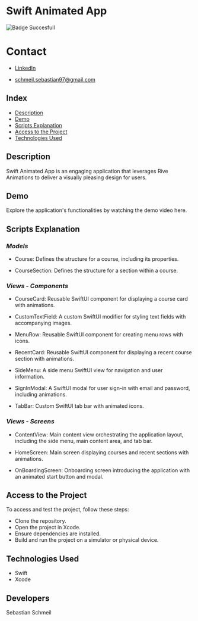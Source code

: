 # **Swift Animated App**

![Badge Succesfull](https://img.shields.io/badge/STATUS-FINALIZED-green)

# Contact
* [LinkedIn](https://www.linkedin.com/in/sebastian-schmeil/)

* schmeil.sebastian97@gmail.com

## Index
- [Description](#description)
- [Demo](#demo)
- [Scripts Explanation](#scripts-explanation)
- [Access to the Project](#access-to-the-project)
- [Technologies Used](#technologies-used) 

## Description
Swift Animated App is an engaging application that leverages Rive Animations to deliver a visually pleasing design for users.

## Demo
Explore the application's functionalities by watching the demo video here.

## Scripts Explanation
### ***Models***
* Course: Defines the structure for a course, including its properties.
  
* CourseSection: Defines the structure for a section within a course.

### ***Views - Components***
* CourseCard: Reusable SwiftUI component for displaying a course card with animations.

* CustomTextField: A custom SwiftUI modifier for styling text fields with accompanying images.

* MenuRow: Reusable SwiftUI component for creating menu rows with icons.

* RecentCard: Reusable SwiftUI component for displaying a recent course section with animations.

* SideMenu: A side menu SwiftUI view for navigation and user information.

* SignInModal: A SwiftUI modal for user sign-in with email and password, including animations.

* TabBar: Custom SwiftUI tab bar with animated icons.

### ***Views - Screens***

* ContentView: Main content view orchestrating the application layout, including the side menu, main content area, and tab bar.
  
* HomeScreen: Main screen displaying courses and recent sections with animations.

* OnBoardingScreen: Onboarding screen introducing the application with an animated start button and modal.

## Access to the Project

To access and test the project, follow these steps:

* Clone the repository.
* Open the project in Xcode.
* Ensure dependencies are installed.
* Build and run the project on a simulator or physical device.

## Technologies Used
+ Swift
+ Xcode

## Developers
Sebastian Schmeil
